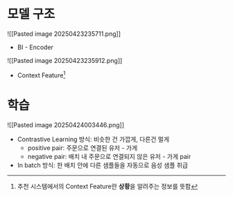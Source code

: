 # 모델 구조
![[Pasted image 20250423235711.png]]
- BI - Encoder

![[Pasted image 20250423235912.png]]
- Context Feature[^1]

# 학습
![[Pasted image 20250424003446.png]]
- Contrastive Learning 방식: 비슷한 건 가깝게, 다른건 멀게
	- positive pair: 주문으로 연결된 유저 - 가게
	- negative pair: 배치 내 주문으로 연결되지 않은 유저 - 가게 pair
- In batch 방식: 한 배치 안에 다른 샘플들을 자동으로 음성 샘플 취급



[^1]: 추천 시스템에서의 Context Feature란 **상황**을 알려주는 정보를 뜻함

